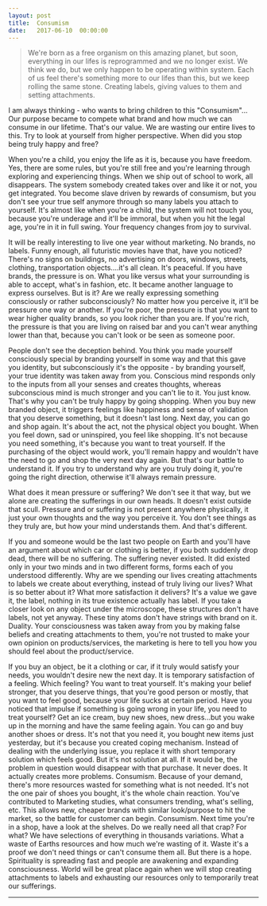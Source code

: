 ```yaml
---
layout: post
title:  Consumism
date:   2017-06-10  00:00:00
---
```

> We're born as a free organism on this amazing planet, but soon, everything in our lifes is reprogrammed and we no longer exist. We think we do, but we only happen to be operating within system. Each of us feel there's something more to our lifes than this, but we keep rolling the same stone. Creating labels, giving values to them and setting attachments.

I am always thinking - who wants to bring children to this "Consumism"... Our purpose became to compete what brand and how much we can consume in our lifetime. That's our value. We are wasting our entire lives to this. Try to look at yourself from higher perspective. When did you stop being truly happy and free?

When you're a child, you enjoy the life as it is, because you have freedom. Yes, there are some rules, but you're still free and you're learning through exploring and experiencing things. When we ship out of school to work, all disappears. The system somebody created takes over and like it or not, you get integrated. You become slave driven by rewards of consumism, but you don't see your true self anymore through so many labels you attach to yourself. It's almost like when you're a child, the system will not touch you, because you're underage and it'll be immoral, but when you hit the legal age, you're in it in full swing. Your frequency changes from joy to survival.

It will be really interesting to live one year without marketing. No brands, no labels. Funny enough, all futuristic movies have that, have you noticed? There's no signs on buildings, no advertising on doors, windows, streets, clothing, transportation objects....it's all clean. It's peaceful. If you have brands, the pressure is on. What you like versus what your surrounding is able to accept, what's in fashion, etc.  It became another language to express ourselves. But is it? Are we really expressing something consciously or rather subconsciously? No matter how you perceive it, it'll be pressure one way or another. If you're poor, the pressure is that you want to wear higher quality brands, so you look richer than you are. If you're rich, the pressure is that you are living on raised bar and you can't wear anything lower than that, because you can't look or be seen as someone poor.

People don't see the deception behind. You think you made yourself consciously special by branding yourself in some way and that this gave you identity, but subconsciously it's the opposite - by branding yourself, your true identity was taken away from you. Conscious mind responds only to the inputs from all your senses and creates thoughts, whereas subconscious mind is much stronger and you can't lie to it. You just know. That's why you can't be truly happy by going shopping. When you buy new branded object, it triggers feelings like happiness and sense of validation that you deserve something, but it doesn't last long. Next day, you can go and shop again. It's about the act, not the physical object you bought. When you feel down, sad or uninspired, you feel like shopping. It's not because you need something, it's because you want to treat yourself. If the purchasing of the object would work, you'll remain happy and wouldn't have the need to go and shop the very next day again. But that's our battle to understand it. If you try to understand why are you truly doing it, you're going the right direction, otherwise it'll always remain pressure.

What does it mean pressure or suffering?
We don't see it that way, but we alone are creating the sufferings in our own heads. It doesn't exist outside that scull. Pressure and or suffering is not present anywhere physically, it just your own thoughts and the way you perceive it. You don't see things as they truly are, but how your mind understands them. And that's different.

If you and someone would be the last two people on Earth and you'll have an argument about which car or clothing is better, if you both suddenly drop dead, there will be no suffering. The suffering never existed. It did existed only in your two minds and in two different forms, forms each of you understood differently. Why are we spending our lives creating attachments to labels we create about everything, instead of truly living our lives? What is so better about it? What more satisfaction it delivers? It's a value we gave it, the label, nothing in its true existence actually has label. If you take a closer look on any object under the microscope, these structures don't have labels, not yet anyway. These tiny atoms don't have strings with brand on it. Duality. Your consciousness was taken away from you by making false beliefs and creating attachments to them, you're not trusted to make your own opinion on products/services, the marketing is here to tell you how you should feel about the product/service.

If you buy an object, be it a clothing or car, if it truly would satisfy your needs, you wouldn't desire new the next day. It is temporary satisfaction of a feeling. Which feeling? You want to treat yourself. It's making your belief stronger, that you deserve things, that you're good person or mostly, that you want to feel good, because your life sucks at certain period. Have you noticed that impulse if something is going wrong in your life, you need to treat yourself? Get an ice cream, buy new shoes, new dress...but you wake up in the morning and have the same feeling again. You can go and buy another shoes or dress. It's not that you need it, you bought new items just yesterday, but it's because you created coping mechanism. Instead of dealing with the underlying issue, you replace it with short temporary solution which feels good. But it's not solution at all. If it would be, the problem in question would disappear with that purchase. It never does. It actually creates more problems. Consumism. Because of your demand, there's more resources wasted for something what is not needed. It's not the one pair of shoes you bought, it's the whole chain reaction. You've contributed to Marketing studies, what consumers trending, what's selling, etc. This allows new, cheaper brands with similar look/purpose to hit the market, so the battle for customer can begin. Consumism. Next time you're in a shop, have a look at the shelves. Do we really need all that crap? For what? We have selections of everything in thousands variations. What a waste of Earths resources and how much we're wasting of it. Waste it's a proof we don't need things or can't consume them all. But there is a hope. Spirituality is spreading fast and people are awakening and expanding consciousness. World will be great place again when we will stop creating attachments to labels and exhausting our resources only to temporarily treat our sufferings.
____
